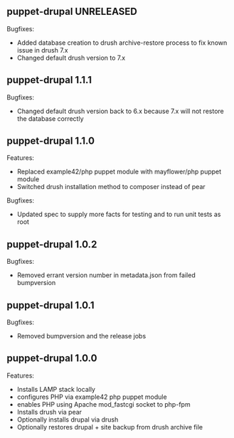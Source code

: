 ## puppet-drupal UNRELEASED

Bugfixes:

  - Added database creation to drush archive-restore process to fix
    known issue in drush 7.x
  - Changed default drush version to 7.x 

## puppet-drupal 1.1.1

Bugfixes:

  - Changed default drush version back to 6.x because 7.x will
    not restore the database correctly

## puppet-drupal 1.1.0

Features:

  - Replaced example42/php puppet module with mayflower/php puppet module
  - Switched drush installation method to composer instead of pear

Bugfixes:

  - Updated spec to supply more facts for testing and to run unit tests as root

## puppet-drupal 1.0.2

Bugfixes:

  - Removed errant version number in metadata.json from failed bumpversion

## puppet-drupal 1.0.1

Bugfixes:

  - Removed bumpversion and the release jobs

## puppet-drupal 1.0.0

Features:

  - Installs LAMP stack locally
  - configures PHP via example42 php puppet module
  - enables PHP using Apache mod_fastcgi socket to php-fpm
  - Installs drush via pear
  - Optionally installs drupal via drush
  - Optionally restores drupal + site backup from drush archive file
